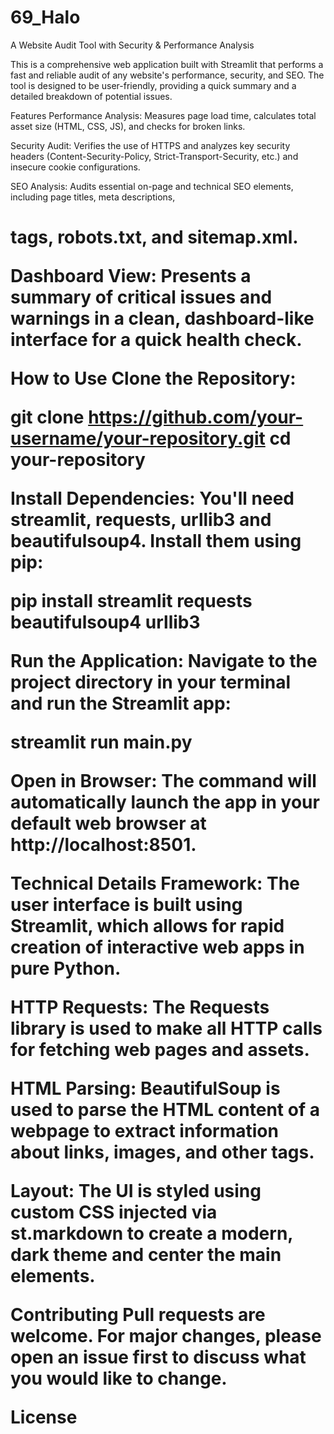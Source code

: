 # 69_Halo
A Website Audit Tool with Security & Performance Analysis

This is a comprehensive web application built with Streamlit that performs a fast and reliable audit of any website's performance, security, and SEO. The tool is designed to be user-friendly, providing a quick summary and a detailed breakdown of potential issues.

Features
Performance Analysis: Measures page load time, calculates total asset size (HTML, CSS, JS), and checks for broken links.

Security Audit: Verifies the use of HTTPS and analyzes key security headers (Content-Security-Policy, Strict-Transport-Security, etc.) and insecure cookie configurations.

SEO Analysis: Audits essential on-page and technical SEO elements, including page titles, meta descriptions, <h1> tags, robots.txt, and sitemap.xml.

Dashboard View: Presents a summary of critical issues and warnings in a clean, dashboard-like interface for a quick health check.

How to Use
Clone the Repository:

git clone https://github.com/your-username/your-repository.git
cd your-repository

Install Dependencies:
You'll need streamlit, requests, urllib3 and beautifulsoup4. Install them using pip:

pip install streamlit requests beautifulsoup4 urllib3

Run the Application:
Navigate to the project directory in your terminal and run the Streamlit app:

streamlit run main.py

Open in Browser:
The command will automatically launch the app in your default web browser at http://localhost:8501.

Technical Details
Framework: The user interface is built using Streamlit, which allows for rapid creation of interactive web apps in pure Python.

HTTP Requests: The Requests library is used to make all HTTP calls for fetching web pages and assets.

HTML Parsing: BeautifulSoup is used to parse the HTML content of a webpage to extract information about links, images, and other tags.

Layout: The UI is styled using custom CSS injected via st.markdown to create a modern, dark theme and center the main elements.

Contributing
Pull requests are welcome. For major changes, please open an issue first to discuss what you would like to change.

License
